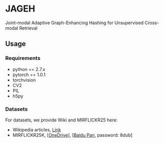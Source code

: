 # JAGEH
Joint-modal Adaptive Graph-Enhancing Hashing for Unsupervised Cross-modal Retrieval

## Usage
### Requirements
- python == 2.7.x
- pytorch == 1.0.1
- torchvision
- CV2
- PIL
- h5py

### Datasets
For datasets, we provide Wiki and MIRFLICKR25 here:
- Wikipedia articles, [Link](http://www.svcl.ucsd.edu/projects/crossmodal/)
- MIRFLICKR25K, [[OneDrive](https://pkueducn-my.sharepoint.com/:f:/g/personal/zszhong_pku_edu_cn/EpLD8yNN2lhIpBgQ7Kl8LKABzM68icvJJahchO7pYNPV1g?e=IYoeqn)], [[Baidu Pan](https://pan.baidu.com/s/1o5jSliFjAezBavyBOiJxew), password: 8dub]
